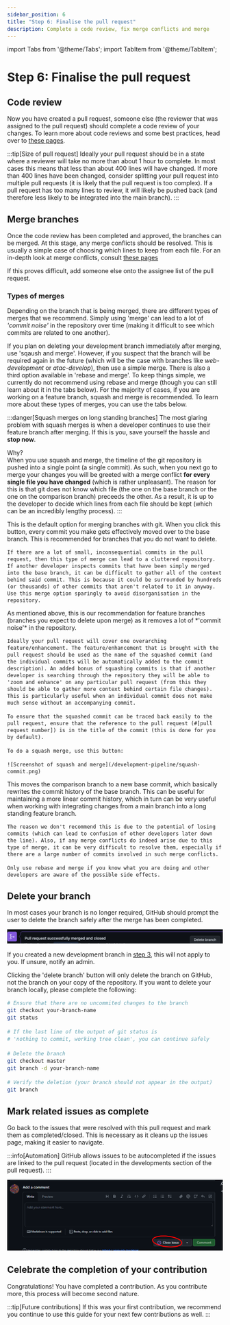 ```yaml
---
sidebar_position: 6
title: "Step 6: Finalise the pull request"
description: Complete a code review, fix merge conflicts and merge
---
```


import Tabs from '@theme/Tabs';
import TabItem from '@theme/TabItem';

# Step 6: Finalise the pull request

## Code review

Now you have created a pull request, someone else (the reviewer that was assigned to the pull request) should complete a code review of your changes. To learn more about code reviews and some best practices, head over to [these pages](/category/introduction-to-code-reviews).

:::tip[Size of pull request]
Ideally your pull request should be in a state where a reviewer will take no more than about 1 hour to complete. In most cases this means that less than about 400 lines will have changed. If more than 400 lines have been changed, consider splitting your pull request into multiple pull requests (it is likely that the pull request is too complex). If a pull request has too many lines to review, it will likely be pushed back (and therefore less likely to be integrated into the main branch).
:::

## Merge branches

Once the code review has been completed and approved, the branches can be merged. At this stage, any merge conflicts should be resolved. This is usually a simple case of choosing which lines to keep from each file. For an in-depth look at merge conflicts, consult [these pages](/Developer-information/merge-conflicts.md)

If this proves difficult, add someone else onto the assignee list of the pull request.

### Types of merges

Depending on the branch that is being merged, there are different types of merges that we recommend. Simply using 'merge' can lead to a lot of *'commit noise'* in the repository over time (making it difficult to see which commits are related to one another). 

If you plan on deleting your development branch immediately after merging, use 'sqaush and merge'. However, if you suspect that the branch will be required again in the future (which will be the case with branches like *web-development* or *atac-develop*), then use a simple merge. There is also a third option available in 'rebase and merge'. To keep things simple, we currently do not recommend using rebase and merge (though you can still learn about it in the tabs below). For the majority of cases, if you are working on a feature branch, squash and merge is recommended. To learn more about these types of merges, you can use the tabs below.

:::danger[Squash merges on long standing branches]
The most glaring problem with squash merges is when a developer continues to use their feature branch after merging. If this is you, save yourself the hassle and **stop now**. 

Why?
\
When you use squash and merge, the timeline of the git repository is pushed into a single point (a single commit). As such, when you next go to merge your changes you will be greeted with a merge conflict **for every single file you have changed** (which is rather unpleasant). The reason for this is that git does not know which file (the one on the base branch or the one on the comparison branch) preceeds the other. As a result, it is up to the developer to decide which lines from each file should be kept (which can be an incredibly lengthy process).
:::

<Tabs>
  <TabItem value="Merge" label="Merge">
    This is the default option for merging branches with git. When you click this button, every commit you make gets effectively moved over to the base branch. This is recommended for branches that you do not want to delete. 
    
    If there are a lot of small, inconsequential commits in the pull request, then this type of merge can lead to a cluttered repository. If another developer inspects commits that have been simply merged into the base branch, it can be difficult to gather all of the context behind said commit. This is because it could be surrounded by hundreds (or thousands) of other commits that aren't related to it in anyway. 
    Use this merge option sparingly to avoid disorganisation in the repository.  
  </TabItem>
  <TabItem value="Squash" label="Squash and merge" default>
    As mentioned above, this is our recommendation for feature branches (branches you expect to delete upon merge) as it removes a lot of *'commit noise'* in the repository. 
    
    Ideally your pull request will cover one overarching feature/enhancement. The feature/enhancement that is brought with the pull request should be used as the name of the squashed commit (and the individual commits will be automatically added to the commit description). An added bonus of squashing commits is that if another developer is searching through the repository they will be able to 'zoom and enhance' on any particular pull request (from this they should be able to gather more context behind certain file changes). This is particularly useful when an individual commit does not make much sense without an accompanying commit. 
    
    To ensure that the squashed commit can be traced back easily to the pull request, ensure that the reference to the pull request (#[pull request number]) is in the title of the commit (this is done for you by default).

    To do a squash merge, use this button:

    ![Screenshot of squash and merge](/development-pipeline/squash-commit.png)
  </TabItem>
  <TabItem value="Rebase" label="Rebase and merge">
    This moves the comparison branch to a new base commit, which basically rewrites the commit history of the base branch. This can be useful for maintaining a more linear commit history, which in turn can be very useful when working with integrating changes from a main branch into a long standing feature branch.

    The reason we don't recommend this is due to the potential of losing commits (which can lead to confusion of other developers later down the line). Also, if any merge conflicts do indeed arise due to this type of merge, it can be very difficult to resolve them, especially if there are a large number of commits involved in such merge conflicts.
    
    Only use rebase and merge if you know what you are doing and other developers are aware of the possible side effects.
  </TabItem>
</Tabs>



## Delete your branch

In most cases your branch is no longer required, GitHub should prompt the user to delete the branch safely after the merge has been completed.

![Screenshot of delete branch button](/development-pipeline/delete-branch-button.png)

If you created a new development branch in [step 3](./Creating-new-branch.md), this will not apply to you. If unsure, notify an admin.

Clicking the 'delete branch' button will only delete the branch on GitHub, not the branch on your copy of the repository. If you want to delete your branch locally, please complete the following:

```bash
# Ensure that there are no uncommited changes to the branch
git checkout your-branch-name
git status

# If the last line of the output of git status is 
# 'nothing to commit, working tree clean', you can continue safely

# Delete the branch
git checkout master
git branch -d your-branch-name

# Verify the deletion (your branch should not appear in the output)
git branch
```

## Mark related issues as complete

Go back to the issues that were resolved with this pull request and mark them as completed/closed. This is necessary as it cleans up the issues page, making it easier to navigate.

:::info[Automation]
GitHub allows issues to be autocompleted if the issues are linked to the pull request (located in the developments section of the pull request).
:::

![Screenshot of closing an issue](/development-pipeline/close-issue.png)

## Celebrate the completion of your contribution

Congratulations! You have completed a contribution. As you contribute more, this process will become second nature.

:::tip[Future contributions]
If this was your first contribution, we recommend you continue to use this guide for your next few contributions as well.
:::
